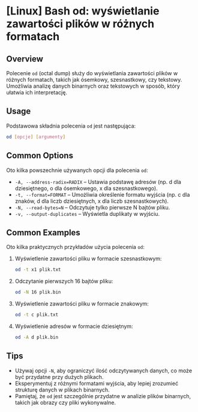 # [Linux] Bash od: wyświetlanie zawartości plików w różnych formatach

## Overview
Polecenie `od` (octal dump) służy do wyświetlania zawartości plików w różnych formatach, takich jak ósemkowy, szesnastkowy, czy tekstowy. Umożliwia analizę danych binarnych oraz tekstowych w sposób, który ułatwia ich interpretację.

## Usage
Podstawowa składnia polecenia `od` jest następująca:

```bash
od [opcje] [argumenty]
```

## Common Options
Oto kilka powszechnie używanych opcji dla polecenia `od`:

- `-A, --address-radix=RADIX` – Ustawia podstawę adresów (np. d dla dziesiętnego, o dla ósemkowego, x dla szesnastkowego).
- `-t, --format=FORMAT` – Umożliwia określenie formatu wyjścia (np. c dla znaków, d dla liczb dziesiętnych, x dla liczb szesnastkowych).
- `-N, --read-bytes=N` – Odczytuje tylko pierwsze N bajtów pliku.
- `-v, --output-duplicates` – Wyświetla duplikaty w wyjściu.

## Common Examples
Oto kilka praktycznych przykładów użycia polecenia `od`:

1. Wyświetlenie zawartości pliku w formacie szesnastkowym:

   ```bash
   od -t x1 plik.txt
   ```

2. Odczytanie pierwszych 16 bajtów pliku:

   ```bash
   od -N 16 plik.bin
   ```

3. Wyświetlenie zawartości pliku w formacie znakowym:

   ```bash
   od -t c plik.txt
   ```

4. Wyświetlenie adresów w formacie dziesiętnym:

   ```bash
   od -A d plik.bin
   ```

## Tips
- Używaj opcji `-N`, aby ograniczyć ilość odczytywanych danych, co może być przydatne przy dużych plikach.
- Eksperymentuj z różnymi formatami wyjścia, aby lepiej zrozumieć strukturę danych w plikach binarnych.
- Pamiętaj, że `od` jest szczególnie przydatne w analizie plików binarnych, takich jak obrazy czy pliki wykonywalne.